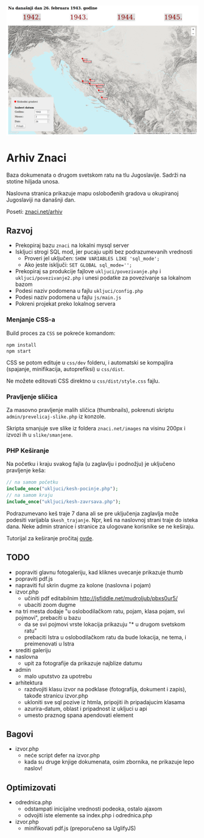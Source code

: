 [![](screen.png)](http://znaci.net/arhiv/)

# Arhiv Znaci

Baza dokumenata o drugom svetskom ratu na tlu Jugoslavije. Sadrži na stotine hiljada unosa.

Naslovna stranica prikazuje mapu oslobođenih gradova u okupiranoj Jugoslaviji na današnji dan.

Poseti: [znaci.net/arhiv](http://znaci.net/arhiv/)

## Razvoj

- Prekopiraj bazu `znaci` na lokalni mysql server
- Iskljuci strogi SQL mod, jer pucaju upiti bez podrazumevanih vrednosti
  - Proveri jel uključen: `SHOW VARIABLES LIKE 'sql_mode';`
  - Ako jeste isključi: `SET GLOBAL sql_mode='';`
- Prekopiraj sa produkcije fajlove `ukljuci/povezivanje.php` i `ukljuci/povezivanje2.php` i unesi podatke za povezivanje sa lokalnom bazom
- Podesi naziv podomena u fajlu `ukljuci/config.php`
- Podesi naziv podomena u fajlu `js/main.js`
- Pokreni projekat preko lokalnog servera

### Menjanje CSS-a

Build proces za `CSS` se pokreće komandom:
```
npm install
npm start
```

CSS se potom edituje u `css/dev` folderu, i automatski se kompajlira (spajanje, minifikacija, autoprefiksi) u `css/dist`.

Ne možete editovati CSS direktno u `css/dist/style.css` fajlu.

### Pravljenje sličica

Za masovno pravljenje malih sličica (thumbnails), pokrenuti skriptu `admin/prevelicaj-slike.php` iz konzole.

Skripta smanjuje sve slike iz foldera `znaci.net/images` na visinu 200px i izvozi ih u `slike/smanjene`.

### PHP Keširanje

Na početku i kraju svakog fajla (u zaglavlju i podnožju) je uključeno pravljenje keša:

```php
// na samom početku
include_once("ukljuci/kesh-pocinje.php");
// na samom kraju
include_once("ukljuci/kesh-zavrsava.php");
```

Podrazumevano keš traje 7 dana ali se pre uključenja zaglavlja može podesiti varijabla `$kesh_trajanje`. Npr, keš na naslovnoj strani traje do isteka dana. Neke admin stranice i stranice za ulogovane korisnike se ne keširaju.

Tutorijal za keširanje pročitaj [ovde](https://www.sanwebe.com/2013/09/php-cache-dynamic-pages-speed-up-load-times).

## TODO
* popraviti glavnu fotogaleriju, kad kliknes uvecanje prikazuje thumb
* popraviti pdf.js
* napraviti ful skrin dugme za kolone (naslovna i pojam)
* izvor.php
  * učiniti pdf editabilnim http://jsfiddle.net/mudroljub/pbxs0ur5/
  * ubaciti zoom dugme
* na tri mesta dodaje "u oslobodilačkom ratu, pojam, klasa pojam, svi pojmovi", prebaciti u bazu
  * da se svi pojmovi vrste lokacija prikazuju "* u drugom svetskom ratu"
  * prebaciti Istra u oslobodilačkom ratu da bude lokacija, ne tema, i preimenovati u Istra
* srediti galeriju
* naslovna
  * upit za fotografije da prikazuje najblize datumu
* admin
  * malo uputstvo za upotrebu
* arhitektura
  * razdvojiti klasu izvor na podklase (fotografija, dokument i zapis), takođe stranicu izvor.php
  * ukloniti sve sql pozive iz htmla, pripojiti ih pripadajucim klasama
  * azurira-datum, oblast i pripadnost iz ukljuci u api
  * umesto praznog spana apendovati element

## Bagovi
* izvor.php
  * neće script defer na izvor.php
  * kada su druge knjige dokumenata, osim zbornika, ne prikazuje lepo naslov!

## Optimizovati

* odrednica.php
  * odstampati inicijalne vrednosti podeoka, ostalo ajaxom
  * odvojiti iste elemente sa index.php i odrednica.php
* izvor.php
  * minifikovati pdf.js (preporučeno sa UglifyJS)
